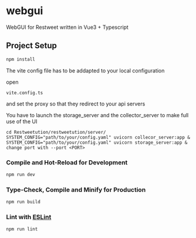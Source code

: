 # webgui

WebGUI for Restweet written in Vue3 + Typescript


## Project Setup

```sh
npm install
```

The vite config file has to be addapted to your local configuration

open
```
vite.config.ts
```
and set the proxy so that they redirect to your api servers

You have to launch the storage_server and the collector_server to make full use of the UI

```
cd Restweetution/restweetution/server/
SYSTEM_CONFIG="path/to/your/config.yaml" uvicorn collecor_server:app &
SYSTEM_CONFIG="path/to/your/config.yaml" uvicorn storage_server:app &
change port with --port <PORT>
```


### Compile and Hot-Reload for Development

```sh
npm run dev
```

### Type-Check, Compile and Minify for Production

```sh
npm run build
```

### Lint with [ESLint](https://eslint.org/)

```sh
npm run lint
```



